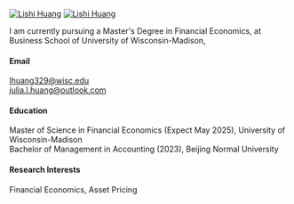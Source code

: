 

[![Lishi Huang](https://img.shields.io/badge/LishiHuang-github-blue?logo=github)](https://github.com/LishiHuang)
[![Lishi Huang](https://img.shields.io/badge/LishiHuang-LinkedIn-blue?logo=LinkedIn)](https://www.linkedin.com/in/lishihuang/)

I am currently pursuing a Master's Degree in Financial Economics, at Business School of University of Wisconsin-Madison,

#### Email

lhuang329@wisc.edu \
julia.l.huang@outlook.com

#### Education

Master of Science in Financial Economics (Expect May 2025), University of Wisconsin-Madison \
Bachelor of Management in Accounting (2023), Beijing Normal University

#### Research Interests
Financial Economics, Asset Pricing

